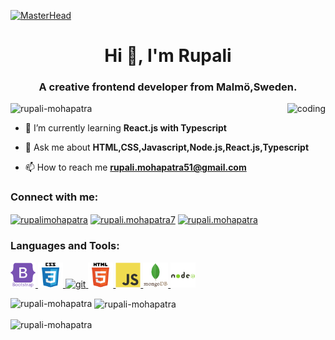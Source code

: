 [![MasterHead](https://dezinebrainz.com/images/web-design-gif.gif)](https://rupali-mohapatra.io)
<h1 align="center">Hi 👋, I'm Rupali</h1>
<h3 align="center">A creative frontend developer from Malmö,Sweden.</h3>
<img align="right" alt="coding" src= "https://c.tenor.com/_DOBjnGspYAAAAAM/code-coding.gif">
<p align="left"> <img src="https://komarev.com/ghpvc/?username=rupali-mohapatra&label=Profile%20views&color=0e75b6&style=flat" alt="rupali-mohapatra" /> </p>

- 🌱 I’m currently learning **React.js with Typescript**

- 💬 Ask me about **HTML,CSS,Javascript,Node.js,React.js,Typescript**

- 📫 How to reach me **rupali.mohapatra51@gmail.com**

<h3 align="left">Connect with me:</h3>
<p align="left">
<a href="https://linkedin.com/in/rupalimohapatra" target="blank"><img align="center" src="https://raw.githubusercontent.com/rahuldkjain/github-profile-readme-generator/master/src/images/icons/Social/linked-in-alt.svg" alt="rupalimohapatra" height="30" width="40" /></a>
<a href="https://fb.com/rupali.mohapatra7" target="blank"><img align="center" src="https://raw.githubusercontent.com/rahuldkjain/github-profile-readme-generator/master/src/images/icons/Social/facebook.svg" alt="rupali.mohapatra7" height="30" width="40" /></a>
<a href="https://instagram.com/rupali.mohapatra" target="blank"><img align="center" src="https://raw.githubusercontent.com/rahuldkjain/github-profile-readme-generator/master/src/images/icons/Social/instagram.svg" alt="rupali.mohapatra" height="30" width="40" /></a>
</p>

<h3 align="left">Languages and Tools:</h3>
<p align="left"> <a href="https://getbootstrap.com" target="_blank" rel="noreferrer"> <img src="https://raw.githubusercontent.com/devicons/devicon/master/icons/bootstrap/bootstrap-plain-wordmark.svg" alt="bootstrap" width="40" height="40"/> </a> <a href="https://www.w3schools.com/css/" target="_blank" rel="noreferrer"> <img src="https://raw.githubusercontent.com/devicons/devicon/master/icons/css3/css3-original-wordmark.svg" alt="css3" width="40" height="40"/> </a> <a href="https://git-scm.com/" target="_blank" rel="noreferrer"> <img src="https://www.vectorlogo.zone/logos/git-scm/git-scm-icon.svg" alt="git" width="40" height="40"/> </a> <a href="https://www.w3.org/html/" target="_blank" rel="noreferrer"> <img src="https://raw.githubusercontent.com/devicons/devicon/master/icons/html5/html5-original-wordmark.svg" alt="html5" width="40" height="40"/> </a> <a href="https://developer.mozilla.org/en-US/docs/Web/JavaScript" target="_blank" rel="noreferrer"> <img src="https://raw.githubusercontent.com/devicons/devicon/master/icons/javascript/javascript-original.svg" alt="javascript" width="40" height="40"/> </a> <a href="https://www.mongodb.com/" target="_blank" rel="noreferrer"> <img src="https://raw.githubusercontent.com/devicons/devicon/master/icons/mongodb/mongodb-original-wordmark.svg" alt="mongodb" width="40" height="40"/> </a> <a href="https://nodejs.org" target="_blank" rel="noreferrer"> <img src="https://raw.githubusercontent.com/devicons/devicon/master/icons/nodejs/nodejs-original-wordmark.svg" alt="nodejs" width="40" height="40"/> </a> </p>

<p><img align="left" src="https://github-readme-stats.vercel.app/api/top-langs?username=rupali-mohapatra&show_icons=true&locale=en&layout=compact" alt="rupali-mohapatra" /></p>

<p>&nbsp;<img align="center" src="https://github-readme-stats.vercel.app/api?username=rupali-mohapatra&show_icons=true&locale=en" alt="rupali-mohapatra" /></p>

<p><img align="center" src="https://github-readme-streak-stats.herokuapp.com/?user=rupali-mohapatra&" alt="rupali-mohapatra" /></p>
